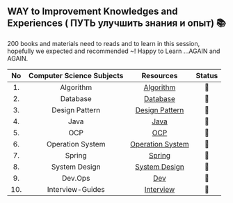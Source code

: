 
## WAY to Improvement Knowledges and Experiences ( ПУТЬ улучшить знания и опыт) 📚
 200 books and materials need to reads and to learn in this session, hopefully we expected and recommended ~! Happy to Learn ...AGAIN and AGAIN.

|  No  | Computer Science Subjects  |                                                  Resources                                                  | Status  |
|:----:|:--------------------------:|:-----------------------------------------------------------------------------------------------------------:|:-------:|
|  1.  |         Algorithm          |        [Algorithm](https://github.com/Urunov/Interview-Preparation-WAY/tree/master/Books/Algorithm)         | 📗  |
|  2.  |          Database          |         [Database](https://github.com/Urunov/Interview-Preparation-WAY/tree/master/Books/Database)          | 📗  |
|  3.  |       Design Pattern       |    [Design Pattern](https://github.com/Urunov/Interview-Preparation-WAY/tree/master/Books/DesignPattern)    | 📗  |
|  4.  |            Java            |             [Java](https://github.com/Urunov/Interview-Preparation-WAY/tree/master/Books/Java)              | :book:  |
|  5.  |            OCP             |              [OCP](https://github.com/Urunov/Interview-Preparation-WAY/tree/master/Books/OCP)               | 📗  |
|  6.  |      Operation System      |  [Operation System](https://github.com/Urunov/Interview-Preparation-WAY/tree/master/Books/OperationSystem)  | 📗  |
|  7.  |           Spring           |           [Spring](https://github.com/Urunov/Interview-Preparation-WAY/tree/master/Books/Spring)            | 📗  |
|  8.  |       System Design        |     [System Design](https://github.com/Urunov/Interview-Preparation-WAY/tree/master/Books/SystemDesign)     | 📗  |
|  9.  |          Dev.Ops           |            [Dev](https://github.com/Urunov/Interview-Preparation-WAY/tree/master/Books/Dev.Ops)             | 📗  |
| 10.  |      Interview-Guides      |           [Interview](https://github.com/Urunov/Interview-Preparation-WAY/tree/master/Interview)            | 📗  |

